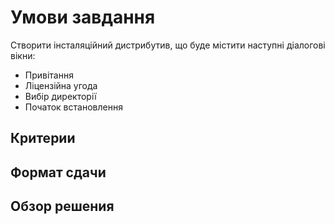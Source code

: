 # Умови завдання
Створити інсталяційний дистрибутив, що буде містити наступні діалогові вікни:
- Привітання
- Ліцензійна угода
- Вибір директорії
- Початок встановлення


## Критерии

## Формат сдачи

## Обзор решения



